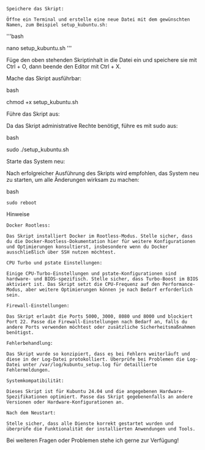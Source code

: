     Speichere das Skript:

    Öffne ein Terminal und erstelle eine neue Datei mit dem gewünschten Namen, zum Beispiel setup_kubuntu.sh:

'''bash

nano setup_kubuntu.sh
'''

Füge den oben stehenden Skriptinhalt in die Datei ein und speichere sie mit Ctrl + O, dann beende den Editor mit Ctrl + X.

Mache das Skript ausführbar:

bash

chmod +x setup_kubuntu.sh

Führe das Skript aus:

Da das Skript administrative Rechte benötigt, führe es mit sudo aus:

bash

sudo ./setup_kubuntu.sh

Starte das System neu:

Nach erfolgreicher Ausführung des Skripts wird empfohlen, das System neu zu starten, um alle Änderungen wirksam zu machen:

bash

    sudo reboot

Hinweise

    Docker Rootless:

    Das Skript installiert Docker im Rootless-Modus. Stelle sicher, dass du die Docker-Rootless-Dokumentation hier für weitere Konfigurationen und Optimierungen konsultierst, insbesondere wenn du Docker ausschließlich über SSH nutzen möchtest.

    CPU Turbo und pstate Einstellungen:

    Einige CPU-Turbo-Einstellungen und pstate-Konfigurationen sind hardware- und BIOS-spezifisch. Stelle sicher, dass Turbo-Boost im BIOS aktiviert ist. Das Skript setzt die CPU-Frequenz auf den Performance-Modus, aber weitere Optimierungen können je nach Bedarf erforderlich sein.

    Firewall-Einstellungen:

    Das Skript erlaubt die Ports 5000, 3000, 8080 und 8000 und blockiert Port 22. Passe die Firewall-Einstellungen nach Bedarf an, falls du andere Ports verwenden möchtest oder zusätzliche Sicherheitsmaßnahmen benötigst.

    Fehlerbehandlung:

    Das Skript wurde so konzipiert, dass es bei Fehlern weiterläuft und diese in der Log-Datei protokolliert. Überprüfe bei Problemen die Log-Datei unter /var/log/kubuntu_setup.log für detaillierte Fehlermeldungen.

    Systemkompatibilität:

    Dieses Skript ist für Kubuntu 24.04 und die angegebenen Hardware-Spezifikationen optimiert. Passe das Skript gegebenenfalls an andere Versionen oder Hardware-Konfigurationen an.

    Nach dem Neustart:

    Stelle sicher, dass alle Dienste korrekt gestartet wurden und überprüfe die Funktionalität der installierten Anwendungen und Tools.

Bei weiteren Fragen oder Problemen stehe ich gerne zur Verfügung!
